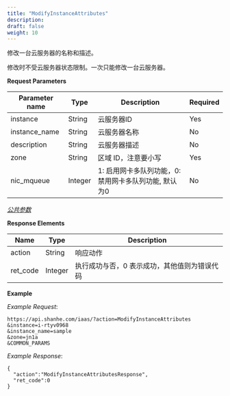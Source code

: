 ```yaml
---
title: "ModifyInstanceAttributes"
description: 
draft: false
weight: 10
---
```


修改一台云服务器的名称和描述。

修改时不受云服务器状态限制。一次只能修改一台云服务器。

**Request Parameters**

| Parameter name | Type | Description | Required |
| --- | --- | --- | --- |
| instance | String | 云服务器ID | Yes |
| instance_name | String | 云服务器名称 | No |
| description | String | 云服务器描述 | No |
| zone | String | 区域 ID，注意要小写 | Yes |
| nic_mqueue | Integer | 1: 启用网卡多队列功能，0: 禁用网卡多队列功能, 默认为0 | No |

[_公共参数_](../../../parameters/)

**Response Elements**

| Name | Type | Description |
| --- | --- | --- |
| action | String | 响应动作 |
| ret_code | Integer | 执行成功与否，0 表示成功，其他值则为错误代码 |

**Example**

_Example Request_:

```
https://api.shanhe.com/iaas/?action=ModifyInstanceAttributes
&instance=i-rtyv0968
&instance_name=sample
&zone=jn1a
&COMMON_PARAMS
```

_Example Response_:

```
{
  "action":"ModifyInstanceAttributesResponse",
  "ret_code":0
}
```
